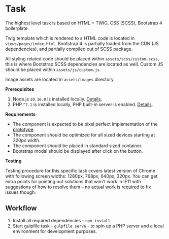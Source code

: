 # Task

The highest level task is based on HTML + TWIG, CSS (SCSS), Bootstrap 4 boilerplate.

Twig template which is rendered to a HTML code is located in `views/pages/index.html`. Bootstrap 4 is partially loaded from the CDN (JS dependencies), and partially compiled out of SCSS package.

All styling related code should be placed within `assets/scss/custom.scss`, this is where Bootstrap SCSS dependencies are located as well. Custom JS should be placed within `assets/js/custom.js`.

Image assets are located in `assets/images` directory.

**Prerequisites**

1. Node.js `10.16.0` is installed locally. [Details](https://nodejs.org/en/).
2. PHP `^7.1` is installed locally, PHP built-in server is enabled. [Details](https://www.php.net/manual/en/features.commandline.webserver.php).

**Requirements**

- The component is expected to be pixel perfect implementation of the [prototype](https://xd.adobe.com/spec/9981f5d9-8668-4cc6-526f-53b0e436b63e-efb0/). 
- The component should be optimized for all sized devices starting at 320px width. 
- The component should be placed in standard sized container.
- Bootstrap modal should be displayed after click on the button.

**Testing**

Testing procedure for this specific task covers latest version of Chrome with following screen widths: 1280px, 768px, 640px, 320px. You can get extra points for pointing out solutions that won't work in IE11 with suggestions of how to resolve them – no actual work is required to fix issues though.

## Workflow

1. Install all required dependencies - `npm install`
2. Start gulpfile task - `gulpfile serve` - to spin up a PHP server and a local environment for development purposes.